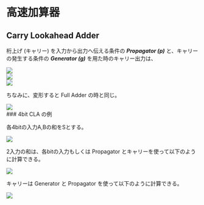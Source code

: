# 高速加算器

## Carry Lookahead Adder

桁上げ (キャリー) を入力から出力へ伝える条件の ***Propagator (p)*** と、キャリーの発生する条件の ***Generator (g)*** を用た時のキャリー出力は、

<div align="left"><img src="https://latex.codecogs.com/svg.latex?g=a\cdot%20b" /></div>
<div align="left"><img src="https://latex.codecogs.com/svg.latex?p=a\oplus%20b" /></div>
<div align="left"><img src="https://latex.codecogs.com/svg.latex?c_{out}=g+p\cdot%20c_{in}" /></div>


ちなみに、変形すると Full Adder の時と同じ。

<div align="left"><img src="https://latex.codecogs.com/svg.latex?\\
    = a\cdot b + (a\oplus b)\cdot c_{in} \\
    = a\cdot b + (\overline{a}\cdot b + a\cdot\overline{b})\cdot c_{in}\\
    = a\cdot b + \overline{a}\cdot b\cdot c_{in} + a\cdot\overline{b}\cdot c_{in} + a\cdot b\cdot c_{in}\\
    = a\cdot b + b\cdot c_{in} + a\cdot c_{in}
    "/></div>
### 4bit CLA の例

各4bitの入力A,Bの和をSとする。

<div align="left"><img src="https://latex.codecogs.com/svg.latex?S%20=%20A+B+c_{in}" /></div>

2入力の和は、各bitの入力もしくは Propagator とキャリーを使って以下のように計算できる。

<div align="left"><img src="https://latex.codecogs.com/svg.latex?\\
    s_0 = a_0\oplus b_0\oplus c_{in} = p_0\oplus c_{in} \\
   	s_1 = a_1\oplus b_1\oplus c_0 = p_1\oplus c_0 \\
    s_2 = a_2\oplus b_2\oplus c_1 = p_2\oplus c_1  \\
    s_3=a_3\oplus b_3\oplus c_2 = p_3\oplus c_2" /></div>

キャリーは Generator と Propagator を使って以下のように計算できる。

<div align="left"><img src="https://latex.codecogs.com/svg.latex?\\
    c_0 = g_0 + p_0\cdot c_{in} = g_0 + p_0\cdot c_{in} \\
    c_1 = g_1 + p_1\cdot c_0 = g_1 + p_1\cdot g_0 + p_1\cdot p_0 \cdot c_{in} \\
    c_2 = g_2 + p_2\cdot c_1 = g_2 + p_2\cdot g_1 + p_2\cdot p_1 \cdot g_0 + p_2\cdot p_1 \cdot p_0\cdot c_{in} \\
    c_3 = g_3 + p_3\cdot c_2 = g_3 + p_3\cdot g_2 + p_3\cdot p_2\cdot g_1 + p_3\cdot p_2\cdot p_1 \cdot g_0 + p_3\cdot p_2\cdot p_1 \cdot p_0\cdot c_{in}" /></div>

